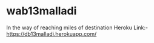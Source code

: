 # wab13malladi
In the way of reaching miles of destination
Heroku Link:-https://db13malladi.herokuapp.com/
